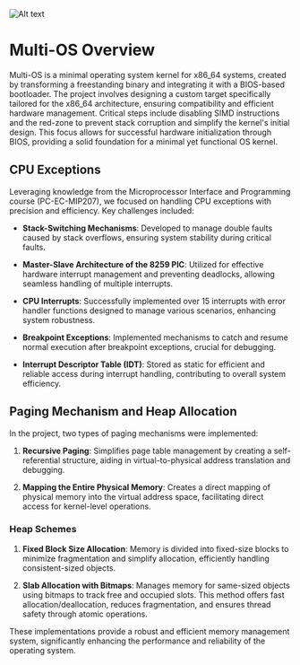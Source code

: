 ![Alt text](https://github.com/user-attachments/assets/c3d1a75b-6813-440d-82d5-8015a5c18f9a)



# Multi-OS Overview
                            

Multi-OS is a minimal operating system kernel for x86_64 systems, created by transforming a freestanding binary and integrating it with a BIOS-based bootloader. The project involves designing a custom target specifically tailored for the x86_64 architecture, ensuring compatibility and efficient hardware management. Critical steps include disabling SIMD instructions and the red-zone to prevent stack corruption and simplify the kernel's initial design. This focus allows for successful hardware initialization through BIOS, providing a solid foundation for a minimal yet functional OS kernel.

## CPU Exceptions

Leveraging knowledge from the Microprocessor Interface and Programming course (PC-EC-MIP207), we focused on handling CPU exceptions with precision and efficiency. Key challenges included:

- **Stack-Switching Mechanisms**: Developed to manage double faults caused by stack overflows, ensuring system stability during critical faults.
  
- **Master-Slave Architecture of the 8259 PIC**: Utilized for effective hardware interrupt management and preventing deadlocks, allowing seamless handling of multiple interrupts.

- **CPU Interrupts**: Successfully implemented over 15 interrupts with error handler functions designed to manage various scenarios, enhancing system robustness.

- **Breakpoint Exceptions**: Implemented mechanisms to catch and resume normal execution after breakpoint exceptions, crucial for debugging.

- **Interrupt Descriptor Table (IDT)**: Stored as static for efficient and reliable access during interrupt handling, contributing to overall system efficiency.

## Paging Mechanism and Heap Allocation

In the project, two types of paging mechanisms were implemented:

1. **Recursive Paging**: Simplifies page table management by creating a self-referential structure, aiding in virtual-to-physical address translation and debugging.

2. **Mapping the Entire Physical Memory**: Creates a direct mapping of physical memory into the virtual address space, facilitating direct access for kernel-level operations.

### Heap Schemes

1. **Fixed Block Size Allocation**: Memory is divided into fixed-size blocks to minimize fragmentation and simplify allocation, efficiently handling consistent-sized objects.

2. **Slab Allocation with Bitmaps**: Manages memory for same-sized objects using bitmaps to track free and occupied slots. This method offers fast allocation/deallocation, reduces fragmentation, and ensures thread safety through atomic operations.

These implementations provide a robust and efficient memory management system, significantly enhancing the performance and reliability of the operating system.





